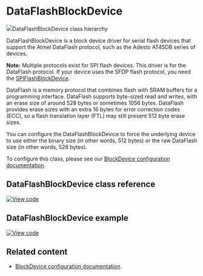 # DataFlashBlockDevice

<span class="images">![](http://os.mbed.com/docs/development/mbed-os-api-doxy/class_data_flash_block_device.png)<span>DataFlashBlockDevice class hierarchy</span></span>

DataFlashBlockDevice is a block device driver for serial flash devices that support the Atmel DataFlash protocol, such as the Adesto AT45DB series of devices.

<span class="notes">**Note:** Multiple protocols exist for SPI flash devices. This driver is for the DataFlash protocol. If your device uses the SFDP flash protocol, you need the [SPIFlashBlockDevice](../apis/spi-flash-block-device.html).</span>

DataFlash is a memory protocol that combines flash with SRAM buffers for a programming interface. DataFlash supports byte-sized read and writes, with an erase size of around 528 bytes or sometimes 1056 bytes. DataFlash provides erase sizes with an extra 16 bytes for error correction codes (ECC), so a flash translation layer (FTL) may still present 512 byte erase sizes.

You can configure the DataFlashBlockDevice to force the underlying device to use either the binary size (in other words, 512 bytes) or the raw DataFlash size (in other words, 528 bytes).

To configure this class, please see our [BlockDevice configuration documentation](../apis/data-options-and-config.html).

## DataFlashBlockDevice class reference

[![View code](https://www.mbed.com/embed/?type=library)](https://os.mbed.com/docs/mbed-os/development/mbed-os-api-doxy/class_data_flash_block_device.html)

## DataFlashBlockDevice example

[![View code](https://www.mbed.com/embed/?url=https://github.com/ARMmbed/mbed-os-snippet-DataFlashBlockDevice/tree/v6.11)](https://github.com/ARMmbed/mbed-os-snippet-DataFlashBlockDevice/blob/v6.11/main.cpp)

## Related content

- [BlockDevice configuration documentation](../apis/data-options-and-config.html).
